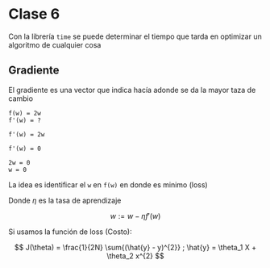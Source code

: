 # Clase 6

Con la librería `time` se puede determinar el tiempo que tarda en optimizar un algoritmo de cualquier cosa

## Gradiente

El gradiente es una vector que indica hacía adonde se da la mayor taza de cambio

```
f(w) = 2w
f'(w) = ?

f'(w) = 2w

f'(w) = 0

2w = 0
w = 0
```

La idea es identificar el `w` en `f(w)` en donde es minimo (loss)

Donde $\eta$ es la tasa de aprendizaje

$$
w := w - η f'(w)
$$

Si usamos la función de loss (Costo):

$$
J(\theta) = \frac{1}{2N} \sum{(\hat{y} - y)^{2}} ; \hat{y} = \theta_1 X + \theta_2 x^{2}
$$

